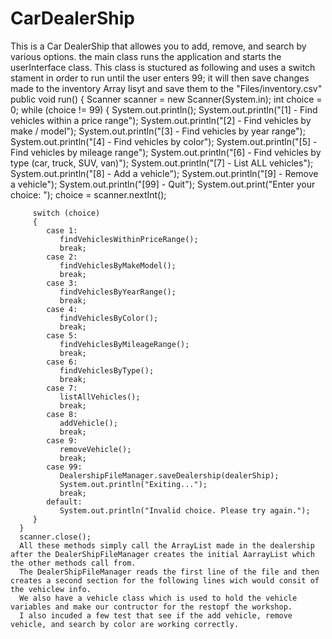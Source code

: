 # CarDealerShip
This is a Car DealerShip that allowes you to add, remove, and search by various options. 
the main class runs the application and starts the userInterface class. 
This class is stuctured as following and uses a switch stament in order to run until the user enters 99; it will then save changes made to the inventory Array lisyt and save them to the "Files/inventory.csv"
 public void run()
   {
      Scanner scanner = new Scanner(System.in);
      int choice = 0;
      while (choice != 99)
      {
         System.out.println();
         System.out.println("[1] - Find vehicles within a price range");
         System.out.println("[2] - Find vehicles by make / model");
         System.out.println("[3] - Find vehicles by year range");
         System.out.println("[4] - Find vehicles by color");
         System.out.println("[5] - Find vehicles by mileage range");
         System.out.println("[6] - Find vehicles by type (car, truck, SUV, van)");
         System.out.println("[7] - List ALL vehicles");
         System.out.println("[8] - Add a vehicle");
         System.out.println("[9] - Remove a vehicle");
         System.out.println("[99] - Quit");
         System.out.print("Enter your choice: ");
         choice = scanner.nextInt();

         switch (choice)
         {
            case 1:
               findVehiclesWithinPriceRange();
               break;
            case 2:
               findVehiclesByMakeModel();
               break;
            case 3:
               findVehiclesByYearRange();
               break;
            case 4:
               findVehiclesByColor();
               break;
            case 5:
               findVehiclesByMileageRange();
               break;
            case 6:
               findVehiclesByType();
               break;
            case 7:
               listAllVehicles();
               break;
            case 8:
               addVehicle();
               break;
            case 9:
               removeVehicle();
               break;
            case 99:
               DealershipFileManager.saveDealership(dealerShip);
               System.out.println("Exiting...");
               break;
            default:
               System.out.println("Invalid choice. Please try again.");
         }
      }
      scanner.close();
      All these methods simply call the ArrayList made in the dealership after the DealerShipFileManager creates the initial AarrayList which the other methods call from. 
      The DealerShipFileManager reads the first line of the file and then creates a second section for the following lines wich would consit of the vehiclew info. 
      We also have a vehicle class which is used to hold the vehicle variables and make our contructor for the restopf the workshop.
      I also incuded a few test that see if the add vehicle, remove vehicle, and search by color are working correctly.